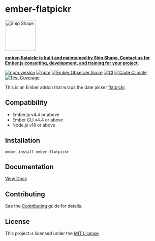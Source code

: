 # ember-flatpickr

<a href="https://shipshape.io/"><img src="http://i.imgur.com/DWHQjA5.png" alt="Ship Shape" width="100" height="100"/></a>

**[ember-flatpickr is built and maintained by Ship Shape. Contact us for Ember.js consulting, development, and training for your project](https://shipshape.io/ember-consulting/)**.

[![npm version](https://badge.fury.io/js/ember-flatpickr.svg)](http://badge.fury.io/js/ember-flatpickr)
[![npm](https://img.shields.io/npm/dm/ember-flatpickr.svg)]()
[![Ember Observer Score](https://emberobserver.com/badges/ember-flatpickr.svg)](https://emberobserver.com/addons/ember-flatpickr)
[![CI](https://github.com/RobbieTheWagner/ember-flatpickr/actions/workflows/ci.yml/badge.svg)](https://github.com/RobbieTheWagner/ember-flatpickr/actions/workflows/ci.yml)
[![Code Climate](https://codeclimate.com/github/RobbieTheWagner/ember-flatpickr/badges/gpa.svg)](https://codeclimate.com/github/RobbieTheWagner/ember-flatpickr)
[![Test Coverage](https://codeclimate.com/github/RobbieTheWagner/ember-flatpickr/badges/coverage.svg)](https://codeclimate.com/github/RobbieTheWagner/ember-flatpickr/coverage)

This is an Ember addon that wraps the date picker [flatpickr](http://chmln.github.io/flatpickr/).

## Compatibility

* Ember.js v4.4 or above
* Ember CLI v4.4 or above
* Node.js v18 or above

## Installation

```
ember install ember-flatpickr
```

## Documentation

[View Docs](https://RobbieTheWagner.github.io/ember-flatpickr/)

## Contributing

See the [Contributing](CONTRIBUTING.md) guide for details.


## License

This project is licensed under the [MIT License](LICENSE.md).
